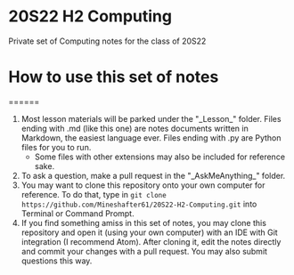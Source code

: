 # 20S22 H2 Computing
Private set of Computing notes for the class of 20S22

# How to use this set of notes
======
1. Most lesson materials will be parked under the "\_Lesson\_" folder. Files ending with .md (like this one) are notes documents written in Markdown, the easiest language ever. Files ending with .py are Python files for you to run.
   * Some files with other extensions may also be included for reference sake.
2. To ask a question, make a pull request in the "\_AskMeAnything\_" folder.
3. You may want to clone this repository onto your own computer for reference. To do that, type in `git clone https://github.com/Mineshafter61/20S22-H2-Computing.git` into Terminal or Command Prompt.
4. If you find something amiss in this set of notes, you may clone this repository and open it (using your own computer) with an IDE with Git integration (I recommend Atom). After cloning it, edit the notes directly and commit your changes with a pull request. You may also submit questions this way.
